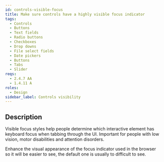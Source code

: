 ```yaml
---
id: controls-visible-focus
title: Make sure controls have a highly visible focus indicator
tags:
  - Controls
  - Buttons
  - Text fields
  - Radio buttons
  - Checkboxes
  - Drop downs
  - File select fields
  - Date pickers
  - Buttons
  - Tabs
  - Slider
reqs:
  - 2.4.7 AA
  - 1.4.11 A
roles:
  - Design
sidebar_label: Controls visibility
---
```


## Description

Visible focus styles help people determine which interactive element has keyboard focus when tabbing through the UI. Important for people with low vision, motor disabilities and attention disorders.

Enhance the visual appearance of the focus indicator used in the browser so it will be easier to see, the default one is usually to difficult to see.
